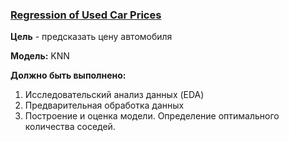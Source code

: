 ### [Regression of Used Car Prices](https://www.kaggle.com/competitions/playground-series-s4e9)

__Цель__ - предсказать цену автомобиля

__Модель:__ KNN

__Должно быть выполнено:__
1) Исследовательский анализ данных (EDA)
2) Предварительная обработка данных
3) Построение и оценка модели.  Определение оптимального количества соседей.